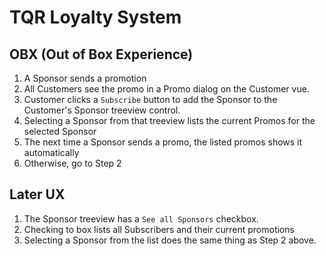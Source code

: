 # TQR Loyalty System

## OBX (Out of Box Experience)

1) A Sponsor sends a promotion
2) All Customers see the promo in a Promo dialog on the Customer vue.
3) Customer clicks a `Subscribe` button to add the Sponsor to the Customer's Sponsor treeview control.
4) Selecting a Sponsor from that treeview lists the current Promos for the selected Sponsor
5) The next time a Sponsor sends a promo, the listed promos shows it automatically
6) Otherwise, go to Step 2

## Later UX

1) The Sponsor treeview has a `See all Sponsors` checkbox.
2) Checking to box lists all Subscribers and their current promotions
3) Selecting a Sponsor from the list does the same thing as Step 2 above. 

